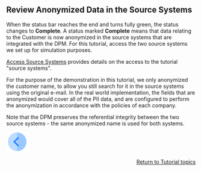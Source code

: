 ## Review Anonymized Data in the Source Systems

When the status bar reaches the end and turns fully green, the status changes to **Complete**. A status marked **Complete** means that data relating to the Customer is now anonymized in the source systems that are integrated with the DPM. For this tutorial, access the two source systems we set up for simulation purposes. 

[Access Source Systems](../00_Setup/00_Access_Source_Systems.md) provides details on the access to the tutorial "source systems".

For the purpose of the demonstration in this tutorial, we only anonymized the customer name, to allow you still search for it in the source systems using the original e-mail. In the real world implementation, the fields that are anonymized would cover all of the PII data, and are configured to perform the anonymization in accordance with the policies of each company.   

Note that the DPM preserves the referential integrity between the two source systems - the same anonymized name is used for both systems. 

[![Previous](../images/Previous.png)]( 03_05_Masking_Ensure_Marked_Complete.md)[<p align="right"> Return to Tutorial topics</p>](../README.md#data-subject-requests)

